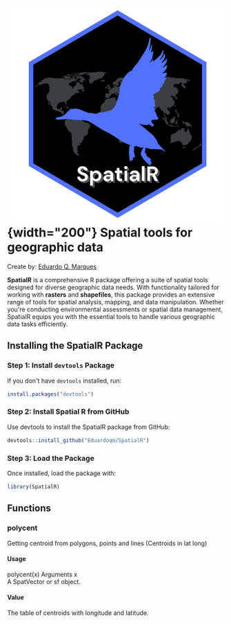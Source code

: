 # ![Cena](https://github.com/Eduardoqm/SpatialR/blob/main/SpatialR%20logo.png?raw=true){width="200"} **Spatial tools for geographic data**

Create by: [Eduardo Q. Marques](https://eduardoqm.github.io/)

**SpatialR** is a comprehensive R package offering a suite of spatial tools designed for diverse geographic data needs. With functionality tailored for working with **rasters** and **shapefiles**, this package provides an extensive range of tools for spatial analysis, mapping, and data manipulation. Whether you're conducting environmental assessments or spatial data management, SpatialR equips you with the essential tools to handle various geographic data tasks efficiently.

## Installing the **SpatialR** Package

### Step 1: Install `devtools` Package

If you don't have `devtools` installed, run:

``` r
install.packages("devtools")
```

### Step 2: Install Spatial R from GitHub

Use devtools to install the SpatialR package from GitHub:

``` r
devtools::install_github("Eduardoqm/SpatialR")
```

### Step 3: Load the Package

Once installed, load the package with:

``` r
library(SpatialR)
```

## Functions

### polycent

Getting centroid from polygons, points and lines (Centroids in lat long)

#### Usage

polycent(x) Arguments x\
A SpatVector or sf object.

#### Value

The table of centroids with longitude and latitude.
